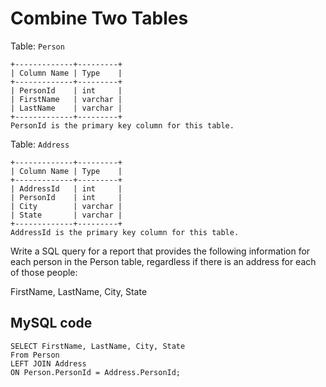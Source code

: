 # Combine Two Tables

Table: `Person`

```
+-------------+---------+
| Column Name | Type    |
+-------------+---------+
| PersonId    | int     |
| FirstName   | varchar |
| LastName    | varchar |
+-------------+---------+
PersonId is the primary key column for this table.
```


Table: `Address`

```
+-------------+---------+
| Column Name | Type    |
+-------------+---------+
| AddressId   | int     |
| PersonId    | int     |
| City        | varchar |
| State       | varchar |
+-------------+---------+
AddressId is the primary key column for this table.
 ```

Write a SQL query for a report that provides the following information for each person in the Person table, regardless if there is an address for each of those people:

FirstName, LastName, City, State

## MySQL code
```MySQL
SELECT FirstName, LastName, City, State
From Person
LEFT JOIN Address
ON Person.PersonId = Address.PersonId;
```